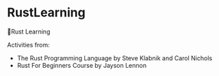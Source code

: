 # RustLearning
🦀Rust Learning 

Activities from:
  - The Rust Programming Language by Steve Klabnik and Carol Nichols
  - Rust For Beginners Course by Jayson Lennon
